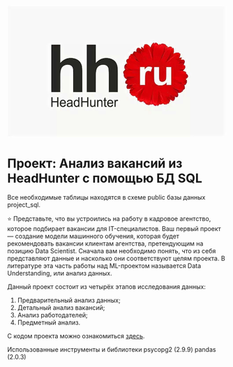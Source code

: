 ![](https://github.com/SS-O-star/Analiz_vacancies_HH/blob/93b9136ee997896746cbbbc3ed7ec41d9beacb89/hh%20label.jpg)
# Проект: Анализ вакансий из HeadHunter с помощью БД SQL

Все необходимые таблицы находятся в схеме public базы данных project_sql.

⭐ Представьте, что вы устроились на работу в кадровое агентство, которое подбирает вакансии для IT-специалистов. Ваш первый проект — создание модели машинного обучения, которая будет рекомендовать вакансии клиентам агентства, претендующим на позицию Data Scientist. Сначала вам необходимо понять, что из себя представляют данные и насколько они соответствуют целям проекта. В литературе эта часть работы над ML-проектом называется Data Understanding, или анализ данных.

Данный проект состоит из четырёх этапов исследования данных:

1. Предварительный анализ данных;
2. Детальный анализ вакансий;
3. Анализ работодателей;
4. Предметный анализ.

С кодом проекта можно ознакомиться [здесь](https://github.com/SS-O-star/Analiz_vacancies_HH/blob/3bc35a596cb59ecbb252726855bdcaa5f124e0f1/%D0%94%D0%97_%D0%A1%D1%80%D0%B8%D0%BA_%D0%9D%D0%92_Project_SQL_%D0%9D%D0%BE%D1%83%D1%82%D0%B1%D1%83%D0%BA_%D1%88%D0%B0%D0%B1%D0%BB%D0%BE%D0%BD.ipynb).

Использованные инструменты и библиотеки
psycopg2 (2.9.9)
pandas (2.0.3)
